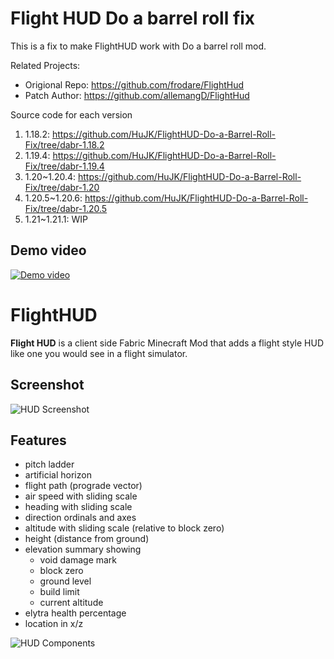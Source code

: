 # Flight HUD Do a barrel roll fix
This is a fix to make FlightHUD work with Do a barrel roll mod.

Related Projects:
* Origional Repo: https://github.com/frodare/FlightHud
* Patch Author: https://github.com/allemangD/FlightHud

Source code for each version
1. 1.18.2: https://github.com/HuJK/FlightHUD-Do-a-Barrel-Roll-Fix/tree/dabr-1.18.2
2. 1.19.4: https://github.com/HuJK/FlightHUD-Do-a-Barrel-Roll-Fix/tree/dabr-1.19.4
3. 1.20~1.20.4: https://github.com/HuJK/FlightHUD-Do-a-Barrel-Roll-Fix/tree/dabr-1.20
4. 1.20.5~1.20.6: https://github.com/HuJK/FlightHUD-Do-a-Barrel-Roll-Fix/tree/dabr-1.20.5
5. 1.21~1.21.1: WIP

## Demo video
[![Demo video](https://github.com/user-attachments/assets/a41e8f8e-7309-4e39-8618-d18d82af8806)](https://www.youtube.com/watch?v=WlWCB49DieU&t=160s)


# FlightHUD
__Flight HUD__ is a client side Fabric Minecraft Mod that adds a flight style HUD like one you would see in a flight simulator.

## Screenshot
![HUD Screenshot](images/hud2020-07-07.png?raw=true "HUD Screenshot")

## Features
- pitch ladder
- artificial horizon
- flight path (prograde vector)
- air speed with sliding scale
- heading with sliding scale
- direction ordinals and axes
- altitude with sliding scale (relative to block zero)
- height (distance from ground)
- elevation summary showing
  - void damage mark
  - block zero
  - ground level
  - build limit
  - current altitude
- elytra health percentage
- location in x/z


![HUD Components](images/hud-diagram.png?raw=true "HUD Components")


